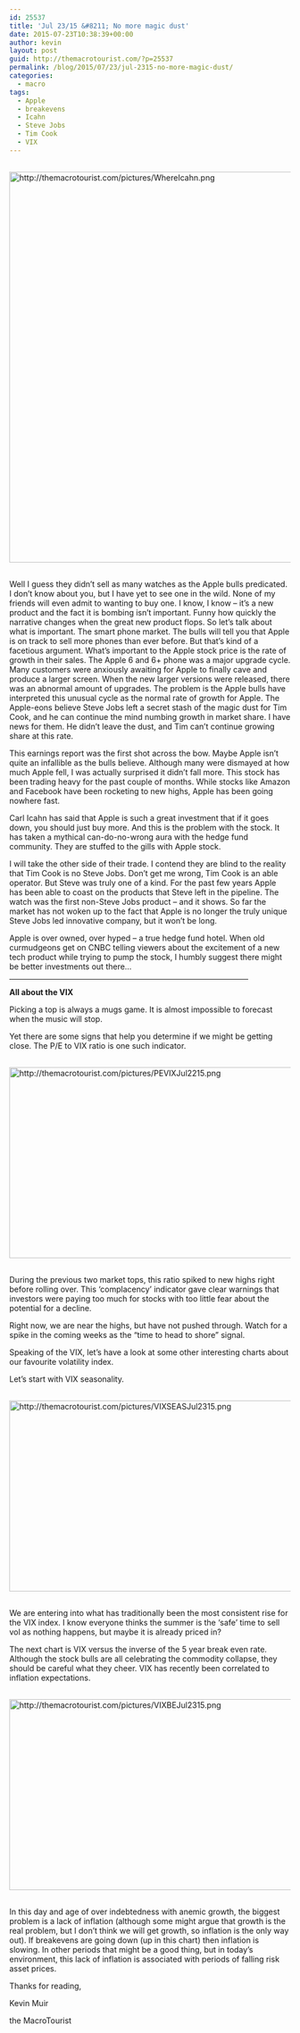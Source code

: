 ```yaml
---
id: 25537
title: 'Jul 23/15 &#8211; No more magic dust'
date: 2015-07-23T10:38:39+00:00
author: kevin
layout: post
guid: http://themacrotourist.com/?p=25537
permalink: /blog/2015/07/23/jul-2315-no-more-magic-dust/
categories:
  - macro
tags:
  - Apple
  - breakevens
  - Icahn
  - Steve Jobs
  - Tim Cook
  - VIX
---
```


  <img src="http://themacrotourist.com/pictures/WhereIcahn.png" style="margin:30px auto;display:block;" alt="http://themacrotourist.com/pictures/WhereIcahn.png" width="600" height="700">

Well I guess they didn&#8217;t sell as many watches as the Apple bulls predicated. I don&#8217;t know about you, but I have yet to see one in the wild. None of my friends will even admit to wanting to buy one. I know, I know &#8211; it&#8217;s a new product and the fact it is bombing isn&#8217;t important. Funny how quickly the narrative changes when the great new product flops. So let&#8217;s talk about what is important. The smart phone market. The bulls will tell you that Apple is on track to sell more phones than ever before. But that&#8217;s kind of a facetious argument. What&#8217;s important to the Apple stock price is the rate of growth in their sales. The Apple 6 and 6+ phone was a major upgrade cycle. Many customers were anxiously awaiting for Apple to finally cave and produce a larger screen. When the new larger versions were released, there was an abnormal amount of upgrades. The problem is the Apple bulls have interpreted this unusual cycle as the normal rate of growth for Apple. The Apple-eons believe Steve Jobs left a secret stash of the magic dust for Tim Cook, and he can continue the mind numbing growth in market share. I have news for them. He didn&#8217;t leave the dust, and Tim can&#8217;t continue growing share at this rate. 

This earnings report was the first shot across the bow. Maybe Apple isn&#8217;t quite an infallible as the bulls believe. Although many were dismayed at how much Apple fell, I was actually surprised it didn&#8217;t fall more. This stock has been trading heavy for the past couple of months. While stocks like Amazon and Facebook have been rocketing to new highs, Apple has been going nowhere fast. 

Carl Icahn has said that Apple is such a great investment that if it goes down, you should just buy more. And this is the problem with the stock. It has taken a mythical can-do-no-wrong aura with the hedge fund community. They are stuffed to the gills with Apple stock. 

I will take the other side of their trade. I contend they are blind to the reality that Tim Cook is no Steve Jobs. Don&#8217;t get me wrong, Tim Cook is an able operator. But Steve was truly one of a kind. For the past few years Apple has been able to coast on the products that Steve left in the pipeline. The watch was the first non-Steve Jobs product &#8211; and it shows. So far the market has not woken up to the fact that Apple is no longer the truly unique Steve Jobs led innovative company, but it won&#8217;t be long. 

Apple is over owned, over hyped &#8211; a true hedge fund hotel. When old curmudgeons get on CNBC telling viewers about the excitement of a new tech product while trying to pump the stock, I humbly suggest there might be better investments out there&#8230; 

<hr size="3" width="85%" />

**All about the VIX**

Picking a top is always a mugs game. It is almost impossible to forecast when the music will stop.

Yet there are some signs that help you determine if we might be getting close. The P/E to VIX ratio is one such indicator. 


  <img src="http://themacrotourist.com/pictures/PEVIXJul2215.png" style="margin:30px auto;display:block;" alt="http://themacrotourist.com/pictures/PEVIXJul2215.png" width="600" height="342">

During the previous two market tops, this ratio spiked to new highs right before rolling over. This &#8216;complacency&#8217; indicator gave clear warnings that investors were paying too much for stocks with too little fear about the potential for a decline. 

Right now, we are near the highs, but have not pushed through. Watch for a spike in the coming weeks as the &#8220;time to head to shore&#8221; signal.

Speaking of the VIX, let&#8217;s have a look at some other interesting charts about our favourite volatility index. 

Let&#8217;s start with VIX seasonality.


  <img src="http://themacrotourist.com/pictures/VIXSEASJul2315.png" style="margin:30px auto;display:block;" alt="http://themacrotourist.com/pictures/VIXSEASJul2315.png" width="600" height="342">

We are entering into what has traditionally been the most consistent rise for the VIX index. I know everyone thinks the summer is the &#8216;safe&#8217; time to sell vol as nothing happens, but maybe it is already priced in?

The next chart is VIX versus the inverse of the 5 year break even rate. Although the stock bulls are all celebrating the commodity collapse, they should be careful what they cheer. VIX has recently been correlated to inflation expectations. 


  <img src="http://themacrotourist.com/pictures/VIXBEJul2315.png" style="margin:30px auto;display:block;" alt="http://themacrotourist.com/pictures/VIXBEJul2315.png" width="600" height="342">

In this day and age of over indebtedness with anemic growth, the biggest problem is a lack of inflation (although some might argue that growth is the real problem, but I don&#8217;t think we will get growth, so inflation is the only way out). If breakevens are going down (up in this chart) then inflation is slowing. In other periods that might be a good thing, but in today&#8217;s environment, this lack of inflation is associated with periods of falling risk asset prices. 

Thanks for reading,
  
Kevin Muir
  
the MacroTourist